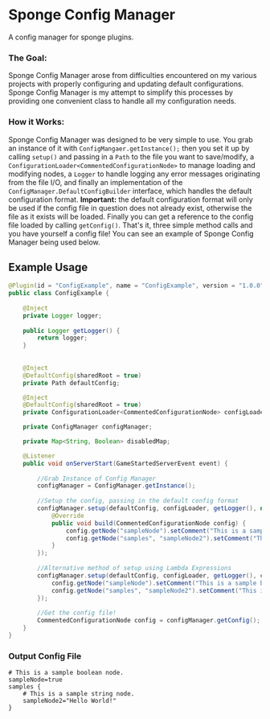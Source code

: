 # Sponge Config Manager
A config manager for sponge plugins.
### The Goal:
Sponge Config Manager arose from difficulties encountered on my various projects with properly configuring and updating
default configurations.  Sponge Config Manager is my attempt to simplify this processes by providing one convenient 
class to handle all my configuration needs.
### How it Works:
Sponge Config Manager was designed to be very simple to use.  You grab an instance of it with ```ConfigMangaer.getInstance();```
then you set it up by calling ```setup()``` and passing in a ```Path``` to the file you want to save/modify,
a ```ConfigurationLoader<CommentedConfigurationNode>``` to manage loading and modifying nodes, a ```Logger``` to handle
logging any error messages originating from the file I/O, and finally an implementation of the ```ConfigManager.DefaultConfigBuilder```
interface, which handles the default configuration format.  **Important:** the default configuration format
will only be used if the config file in question does not already exist, otherwise the file as it exists will be loaded.
Finally you can get a reference to the config file loaded by calling ```getConfig()```.  That's it, three simple method calls
and you have yourself a config file!  You can see an example of Sponge Config Manager being used below.
 
## Example Usage

```Java
@Plugin(id = "ConfigExample", name = "ConfigExample", version = "1.0.0")
public class ConfigExample {
   
    @Inject
    private Logger logger;
    
    public Logger getLogger() {
        return logger;
    }
    
    
    @Inject
    @DefaultConfig(sharedRoot = true)
    private Path defaultConfig;

    @Inject
    @DefaultConfig(sharedRoot = true)
    private ConfigurationLoader<CommentedConfigurationNode> configLoader;

    private ConfigManager configManager;

    private Map<String, Boolean> disabledMap;

    @Listener
    public void onServerStart(GameStartedServerEvent event) {
        
        //Grab Instance of Config Manager
        configManager = ConfigManager.getInstance();
        
        //Setup the config, passing in the default config format
        configManager.setup(defaultConfig, configLoader, getLogger(), new ConfigManager.DefaultConfigBuilder() {
            @Override
            public void build(CommentedConfigurationNode config) {
                config.getNode("sampleNode").setComment("This is a sample boolean node.").setValue(true);
                config.getNode("samples", "sampleNode2").setComment("This is a sample string node.").setValue("Hello World!");
            }
        });
        
        //Alternative method of setup using Lambda Expressions
        configManager.setup(defaultConfig, configLoader, getLogger(), config -> {
            config.getNode("sampleNode").setComment("This is a sample boolean node.").setValue(true);
            config.getNode("samples", "sampleNode2").setComment("This is a sample string node.").setValue("Hello World!");
        });
                
        //Get the config file!
        CommentedConfigurationNode config = configManager.getConfig();
    }
}
```

### Output Config File
```
# This is a sample boolean node.
sampleNode=true
samples {
    # This is a sample string node.
    sampleNode2="Hello World!"
}
```

